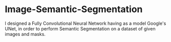 # Image-Semantic-Segmentation
I designed a Fully Convolutional Neural Network having as a model Google's UNet, in order to perform Semantic Segmentation on a dataset of given images and masks.

